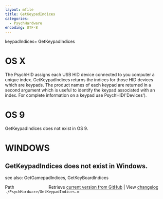 ```yaml
---
layout: mfile
title: GetKeypadIndices
categories:
  - PsychHardware
encoding: UTF-8
---
```


keypadIndices= GetKeypadIndices

# OS X

The PsychHID assigns each USB HID device connected to you computer a
unique index. GetKeypadIndices returns the indices for those HID
devices which are keypads.  The product names of each keypad are
returned in a second argument which is useful to identify the keypad
associated with an index.  For complete information on a keypad use
PsychHID('Devices').

# OS 9

GetKeypadIndices does not exist in OS 9.

# WINDOWS

GetKeypadIndices does not exist in Windows.
----

see also: GetGamepadIndices, GetKeyBoardIndices


<div class="code_header" style="text-align:right;">
  <span style="float:left;">Path&nbsp;&nbsp;</span> <span class="counter">Retrieve <a href=
  "https://raw.github.com/Psychtoolbox-3/Psychtoolbox-3/beta/./PsychHardware/GetKeypadIndices.m">current version from GitHub</a> | View <a href=
  "https://github.com/Psychtoolbox-3/Psychtoolbox-3/commits/beta/./PsychHardware/GetKeypadIndices.m">changelog</a></span>
</div>
<div class="code">
  <code>./PsychHardware/GetKeypadIndices.m</code>
</div>
